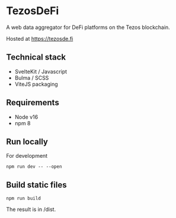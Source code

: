 # TezosDeFi

A web data aggregator for DeFi platforms on the Tezos blockchain.

Hosted at https://tezosde.fi


## Technical stack

* SvelteKit / Javascript
* Bulma / SCSS
* ViteJS packaging

## Requirements

* Node v16
* npm 8

## Run locally

For development

`npm run dev -- --open`

## Build static files

`npm run build`

The result is in /dist.
